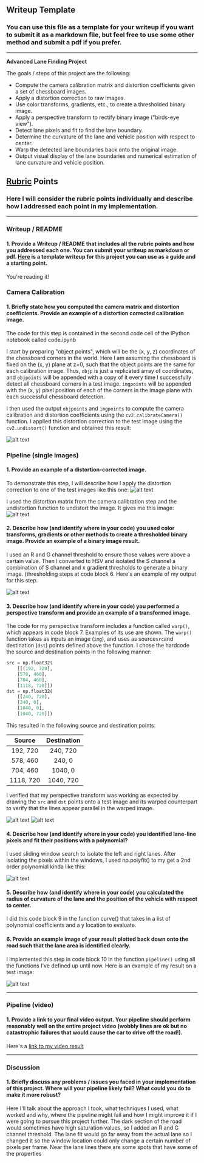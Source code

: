 ## Writeup Template

### You can use this file as a template for your writeup if you want to submit it as a markdown file, but feel free to use some other method and submit a pdf if you prefer.

---

**Advanced Lane Finding Project**

The goals / steps of this project are the following:

* Compute the camera calibration matrix and distortion coefficients given a set of chessboard images.
* Apply a distortion correction to raw images.
* Use color transforms, gradients, etc., to create a thresholded binary image.
* Apply a perspective transform to rectify binary image ("birds-eye view").
* Detect lane pixels and fit to find the lane boundary.
* Determine the curvature of the lane and vehicle position with respect to center.
* Warp the detected lane boundaries back onto the original image.
* Output visual display of the lane boundaries and numerical estimation of lane curvature and vehicle position.

[//]: # (Image References)

[image1]: ./examples/undistort_output.png "Undistorted"
[image2]: ./examples/test1.jpg "Distorted Road"
[image7]: ./examples/undistorted_straight.jpg "Undistorted Road"
[image3]: ./examples/thresholded.jpg "Binary Example"
[image4]: ./examples/lines_drawn.png "Lines Example"
[image8]: ./examples/warped.jpg "Warp Example"
[image5]: ./examples/poly.png "Fit Visual"
[image6]: ./examples/output.jpg "Output"
[video1]: ./edited.mp4 "Video"

## [Rubric](https://review.udacity.com/#!/rubrics/571/view) Points

### Here I will consider the rubric points individually and describe how I addressed each point in my implementation.  

---

### Writeup / README

#### 1. Provide a Writeup / README that includes all the rubric points and how you addressed each one.  You can submit your writeup as markdown or pdf.  [Here](https://github.com/udacity/CarND-Advanced-Lane-Lines/blob/master/writeup_template.md) is a template writeup for this project you can use as a guide and a starting point.  

You're reading it!

### Camera Calibration

#### 1. Briefly state how you computed the camera matrix and distortion coefficients. Provide an example of a distortion corrected calibration image.

The code for this step is contained in the second code cell of the IPython notebook called code.ipynb  

I start by preparing "object points", which will be the (x, y, z) coordinates of the chessboard corners in the world. Here I am assuming the chessboard is fixed on the (x, y) plane at z=0, such that the object points are the same for each calibration image.  Thus, `objp` is just a replicated array of coordinates, and `objpoints` will be appended with a copy of it every time I successfully detect all chessboard corners in a test image.  `imgpoints` will be appended with the (x, y) pixel position of each of the corners in the image plane with each successful chessboard detection.  

I then used the output `objpoints` and `imgpoints` to compute the camera calibration and distortion coefficients using the `cv2.calibrateCamera()` function.  I applied this distortion correction to the test image using the `cv2.undistort()` function and obtained this result: 

![alt text][image1]

### Pipeline (single images)

#### 1. Provide an example of a distortion-corrected image.

To demonstrate this step, I will describe how I apply the distortion correction to one of the test images like this one:
![alt text][image2]

I used the distortion matrix from the camera calibration step and the undistortion function to undistort the image. It gives me this image:
![alt text][image7]

#### 2. Describe how (and identify where in your code) you used color transforms, gradients or other methods to create a thresholded binary image.  Provide an example of a binary image result.

I used an R and G channel threshold to ensure those values were above a certain value. Then I converted to HSV and isolated the S channel a combination of S channel and x gradient thresholds to generate a binary image. (thresholding steps at code block 6. Here's an example of my output for this step.

![alt text][image3]

#### 3. Describe how (and identify where in your code) you performed a perspective transform and provide an example of a transformed image.

The code for my perspective transform includes a function called `warp()`, which appears in code block 7. Examples of its use are shown.  The `warp()` function takes as inputs an image (`img`), and uses as source`src`and destination (`dst`) points defined above the function.  I chose the hardcode the source and destination points in the following manner:

```python
src = np.float32(
    [[(192, 720],
    [578, 460],
    [704, 460],
    [1118, 720]])
dst = np.float32(
    [[240, 720],
    [240, 0],
    [1040, 0],
    [1040, 720]])
```

This resulted in the following source and destination points:

| Source        | Destination   | 
|:-------------:|:-------------:| 
| 192, 720      | 240, 720      | 
| 578, 460      | 240, 0        |
| 704, 460      | 1040, 0       |
| 1118, 720     | 1040, 720     |

I verified that my perspective transform was working as expected by drawing the `src` and `dst` points onto a test image and its warped counterpart to verify that the lines appear parallel in the warped image.

![alt text][image4]
![alt text][image8]

#### 4. Describe how (and identify where in your code) you identified lane-line pixels and fit their positions with a polynomial?

I used sliding window search to isolate the left and right lanes. After isolating the pixels within the windows, I used np.polyfit() to my get a 2nd order polynomial kinda like this:

![alt text][image5]

#### 5. Describe how (and identify where in your code) you calculated the radius of curvature of the lane and the position of the vehicle with respect to center.

I did this code block 9 in the function curve() that takes in a list of polynomial coefficients and a y location to evaluate.

#### 6. Provide an example image of your result plotted back down onto the road such that the lane area is identified clearly.

I implemented this step in code block 10 in the function `pipeline()` using all the functions I've defined up until now. Here is an example of my result on a test image:

![alt text][image6]

---

### Pipeline (video)

#### 1. Provide a link to your final video output.  Your pipeline should perform reasonably well on the entire project video (wobbly lines are ok but no catastrophic failures that would cause the car to drive off the road!).

Here's a [link to my video result](./edited.mp4)

---

### Discussion

#### 1. Briefly discuss any problems / issues you faced in your implementation of this project.  Where will your pipeline likely fail?  What could you do to make it more robust?

Here I'll talk about the approach I took, what techniques I used, what worked and why, where the pipeline might fail and how I might improve it if I were going to pursue this project further. The dark section of the road would sometimes have high saturation values, so I added an R and G channel threshold. The lane fit would go far away from the actual lane so I changed it so the window location could only change a certain number of pixels per frame. Near the lane lines there are some spots that have some of the properties 
